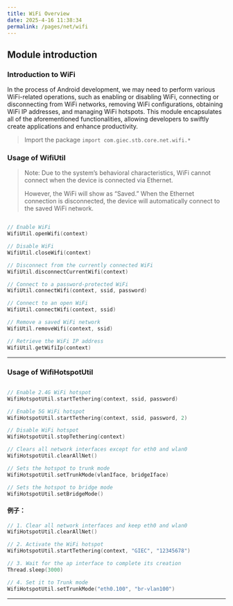 ```yaml
---
title: WiFi Overview
date: 2025-4-16 11:38:34
permalink: /pages/net/wifi
---
```

## Module introduction

### Introduction to WiFi

In the process of Android development, we may need to perform various WiFi-related operations, such as enabling or disabling WiFi, connecting or disconnecting from WiFi networks, removing WiFi configurations, obtaining WiFi IP addresses, and managing WiFi hotspots. This module encapsulates all of the aforementioned functionalities, allowing developers to swiftly create applications and enhance productivity.

> Import the package `import com.giec.stb.core.net.wifi.*`

### Usage of WifiUtil

> Note: Due to the system’s behavioral characteristics, WiFi cannot connect when the device is connected via Ethernet.
> 
> However, the WiFi will show as “Saved.” When the Ethernet connection is disconnected, the device will automatically connect to the saved WiFi network.

```kotlin

// Enable WiFi
WifiUtil.openWifi(context)

// Disable WiFi
WifiUtil.closeWifi(context)

// Disconnect from the currently connected WiFi
WifiUtil.disconnectCurrentWifi(context)

// Connect to a password-protected WiFi
WifiUtil.connectWifi(context, ssid, password)

// Connect to an open WiFi
WifiUtil.connectWifi(context, ssid)

// Remove a saved WiFi network
WifiUtil.removeWifi(context, ssid)

// Retrieve the WiFi IP address
WifiUtil.getWifiIp(context)

```

-------------------------------------------------------------------

### Usage of WifiHotspotUtil
```kotlin

// Enable 2.4G WiFi hotspot
WifiHotspotUtil.startTethering(context, ssid, password)

// Enable 5G WiFi hotspot
WifiHotspotUtil.startTethering(context, ssid, password, 2)

// Disable WiFi hotspot
WifiHotspotUtil.stopTethering(context)

// Clears all network interfaces except for eth0 and wlan0
WifiHotspotUtil.clearAllNet()

// Sets the hotspot to trunk mode
WifiHotspotUtil.setTrunkMode(vlanIface, bridgeIface)

// Sets the hotspot to bridge mode
WifiHotspotUtil.setBridgeMode()
```
#### 例子：
```kotlin
// 1. Clear all network interfaces and keep eth0 and wlan0
WifiHotspotUtil.clearAllNet()

// 2. Activate the WiFi hotspot
WifiHotspotUtil.startTethering(context, "GIEC", "12345678")

// 3. Wait for the ap interface to complete its creation
Thread.sleep(3000)

// 4. Set it to Trunk mode
WifiHotspotUtil.setTrunkMode("eth0.100", "br-vlan100")
```
-------------------------------------------------------------------